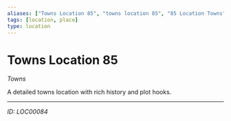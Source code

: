```yaml
---
aliases: ["Towns Location 85", "towns location 85", "85 Location Towns"]
tags: [location, place]
type: location
---
```


# Towns Location 85

*Towns*

A detailed towns location with rich history and plot hooks.

---
*ID: LOC00084*